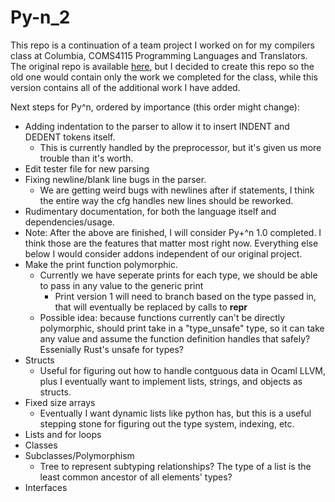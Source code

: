 # Py-n_2

This repo is a continuation of a team project I worked on for my compilers class at Columbia, COMS4115 Programming Languages and Translators.
The original repo is available [here](https://github.com/WilliamFreedman/Py-n), but I decided to create this repo so the old one would contain
only the work we completed for the class, while this version contains all of the additional work I have added.

Next steps for Py^n, ordered by importance (this order might change):

- Adding indentation to the parser to allow it to insert INDENT and DEDENT tokens itself.
    - This is currently handled by the preprocessor, but it's given us more trouble than it's worth.
- Edit tester file for new parsing
- Fixing newline/blank line bugs in the parser. 
    - We are getting weird bugs with newlines after if statements, I think the entire way the cfg handles
    new lines should be reworked.
- Rudimentary documentation, for both the language itself and dependencies/usage.
- Note: After the above are finished, I will consider Py+^n 1.0 completed. I think those are the features that matter most
right now. Everything else below I would consider addons independent of our original project.
- Make the print function polymorphic.
    - Currently we have seperate prints for each type, we should be able to pass in any value to the generic print
        - Print version 1 will need to branch based on the type passed in, that will eventually be replaced by calls to
        __repr__
    - Possible idea: because functions currently can't be directly polymorphic, should print take in a "type_unsafe" type, 
    so it can take any value and assume the function definition handles that safely? Essenially Rust's unsafe for types?
- Structs
    - Useful for figuring out how to handle contguous data in Ocaml LLVM, plus I eventually want to implement lists, strings, 
    and objects as structs. 
- Fixed size arrays
    - Eventually I want dynamic lists like python has, but this is a useful stepping stone for figuring out the type system,
    indexing, etc.
- Lists and for loops
- Classes
- Subclasses/Polymorphism
    - Tree to represent subtyping relationships? The type of a list is the least common ancestor of all elements' types?
- Interfaces